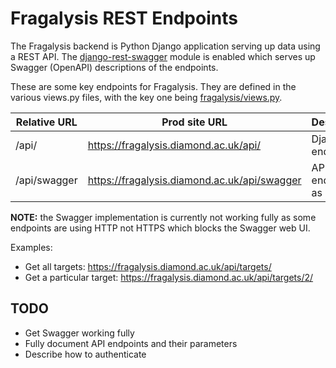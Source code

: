 # Fragalysis REST Endpoints

The Fragalysis backend is Python Django application serving up data using a REST API.
The [django-rest-swagger](https://django-rest-swagger.readthedocs.io/en/latest/) module
is enabled which serves up Swagger (OpenAPI) descriptions of the endpoints.

These are some key endpoints for Fragalysis.
They are defined in the various views.py files, with the key one being
[fragalysis/views.py]().

| Relative URL  | Prod site URL                                  | Description |
| ------------- | ---------------------------------------------- | ----------- |
| /api/         | https://fragalysis.diamond.ac.uk/api/          | Django API endpoints |
| /api/swagger  | https://fragalysis.diamond.ac.uk/api/swagger   | API endpoints as Swagger | 

**NOTE:** the Swagger implementation is currently not working fully as some endpoints are
using HTTP not HTTPS which blocks the Swagger web UI. 

Examples:
* Get all targets: https://fragalysis.diamond.ac.uk/api/targets/
* Get a particular target: https://fragalysis.diamond.ac.uk/api/targets/2/

## TODO

* Get Swagger working fully
* Fully document API endpoints and their parameters 
* Describe how to authenticate
